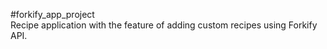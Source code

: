 #forkify_app_project
<br>
Recipe application with the feature of adding custom recipes using Forkify API.
